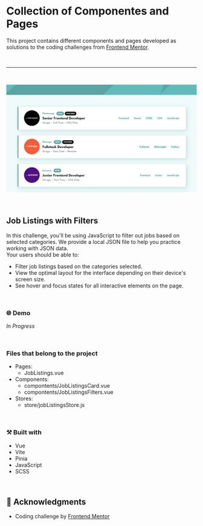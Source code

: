# Collection of Componentes and Pages 
This project contains different components and pages developed as solutions to the coding challenges from [Frontend Mentor](https://www.frontendmentor.io/).

<br>
<hr>
<br>

<p align="center">
    <img src="https://raw.githubusercontent.com/carla-ng/coding-challenges/main/frontendmentor/main-project/public/joblistings-preview.jpg" alt="Job Listings with Filters preview">
</p>

<br>

## Job Listings with Filters
In this challenge, you'll be using JavaScript to filter out jobs based on selected categories. We provide a local JSON file to help you practice working with JSON data.
<br>
Your users should be able to:
<br>
* Filter job listings based on the categories selected.
* View the optimal layout for the interface depending on their device's screen size.
* See hover and focus states for all interactive elements on the page.

<br>

### :globe_with_meridians: Demo
<i>In Progress</i>

<br>

### Files that belong to the project
* Pages:
    * JobListings.vue
* Components:
    * compontents/JobListingsCard.vue
    * compontents/JobListingsFilters.vue
* Stores:
    * store/jobListingsStore.js

<br>

### :hammer_and_pick: Built with
* Vue
* Vite
* Pinia
* JavaScript
* SCSS

<br>

## :clap: Acknowledgments
* Coding challenge by [Frontend Mentor](https://www.frontendmentor.io/challenges/job-listings-with-filtering-ivstIPCt/hub)
